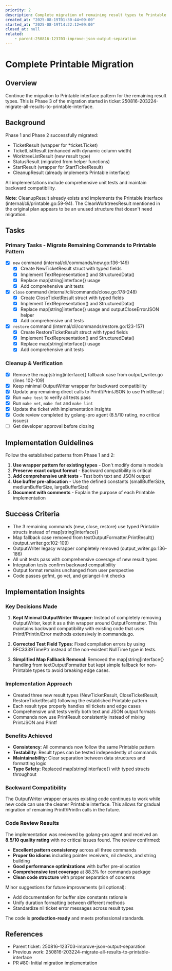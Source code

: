 ```yaml
---
priority: 2
description: Complete migration of remaining result types to Printable interface
created_at: "2025-08-19T01:30:44+09:00"
started_at: "2025-08-19T14:22:12+09:00"
closed_at: null
related:
    - parent:250816-123703-improve-json-output-separation
---
```


# Complete Printable Migration

## Overview
Continue the migration to Printable interface pattern for the remaining result types. This is Phase 3 of the migration started in ticket 250816-203224-migrate-all-results-to-printable-interface.

## Background
Phase 1 and Phase 2 successfully migrated:
- TicketResult (wrapper for *ticket.Ticket)
- TicketListResult (enhanced with dynamic column width)
- WorktreeListResult (new result type)
- StatusResult (migrated from helper functions)
- StartResult (wrapper for StartTicketResult)
- CleanupResult (already implements Printable interface)

All implementations include comprehensive unit tests and maintain backward compatibility.

**Note**: CleanupResult already exists and implements the Printable interface (internal/cli/printable.go:59-94). The CleanWorktreesResult mentioned in the original plan appears to be an unused structure that doesn't need migration.

## Tasks

### Primary Tasks - Migrate Remaining Commands to Printable Pattern
- [x] `new` command (internal/cli/commands/new.go:136-149)
  - [x] Create NewTicketResult struct with typed fields
  - [x] Implement TextRepresentation() and StructuredData()
  - [x] Replace map[string]interface{} usage
  - [x] Add comprehensive unit tests
- [x] `close` command (internal/cli/commands/close.go:178-248)
  - [x] Create CloseTicketResult struct with typed fields
  - [x] Implement TextRepresentation() and StructuredData()
  - [x] Replace map[string]interface{} usage and outputCloseErrorJSON helper
  - [x] Add comprehensive unit tests
- [x] `restore` command (internal/cli/commands/restore.go:123-157)
  - [x] Create RestoreTicketResult struct with typed fields
  - [x] Implement TextRepresentation() and StructuredData()
  - [x] Replace map[string]interface{} usage
  - [x] Add comprehensive unit tests

### Cleanup & Verification
- [x] Remove the map[string]interface{} fallback case from output_writer.go (lines 102-109)
- [x] Keep minimal OutputWriter wrapper for backward compatibility
- [x] Update any remaining direct calls to Printf/PrintJSON to use PrintResult
- [x] Run `make test` to verify all tests pass
- [x] Run `make vet`, `make fmt` and `make lint`
- [x] Update the ticket with implementation insights
- [x] Code review completed by golang-pro agent (8.5/10 rating, no critical issues)
- [ ] Get developer approval before closing

## Implementation Guidelines

Follow the established patterns from Phase 1 and 2:

1. **Use wrapper pattern for existing types** - Don't modify domain models
2. **Preserve exact output format** - Backward compatibility is critical
3. **Add comprehensive unit tests** - Test both text and JSON output
4. **Use buffer pre-allocation** - Use the defined constants (smallBufferSize, mediumBufferSize, largeBufferSize)
5. **Document with comments** - Explain the purpose of each Printable implementation

## Success Criteria
- The 3 remaining commands (new, close, restore) use typed Printable structs instead of map[string]interface{}
- Map fallback case removed from textOutputFormatter.PrintResult() (output_writer.go:102-109)
- OutputWriter legacy wrapper completely removed (output_writer.go:136-186)
- All unit tests pass with comprehensive coverage of new result types
- Integration tests confirm backward compatibility
- Output format remains unchanged from user perspective
- Code passes gofmt, go vet, and golangci-lint checks

## Implementation Insights

### Key Decisions Made

1. **Kept Minimal OutputWriter Wrapper**: Instead of completely removing OutputWriter, kept it as a thin wrapper around OutputFormatter. This maintains backward compatibility with existing code that uses Printf/Println/Error methods extensively in commands.go.

2. **Corrected Test Field Types**: Fixed compilation errors by using RFC3339TimePtr instead of the non-existent NullTime type in tests.

3. **Simplified Map Fallback Removal**: Removed the map[string]interface{} handling from textOutputFormatter but kept simple fallback for non-Printable types to avoid breaking edge cases.

### Implementation Approach

- Created three new result types (NewTicketResult, CloseTicketResult, RestoreTicketResult) following the established Printable pattern
- Each result type properly handles nil tickets and edge cases
- Comprehensive unit tests verify both text and JSON output formats
- Commands now use PrintResult consistently instead of mixing PrintJSON and Printf

### Benefits Achieved

- **Consistency**: All commands now follow the same Printable pattern
- **Testability**: Result types can be tested independently of commands
- **Maintainability**: Clear separation between data structures and formatting logic
- **Type Safety**: Replaced map[string]interface{} with typed structs throughout

### Backward Compatibility

The OutputWriter wrapper ensures existing code continues to work while new code can use the cleaner Printable interface. This allows for gradual migration of remaining Printf/Println calls in the future.

### Code Review Results

The implementation was reviewed by golang-pro agent and received an **8.5/10 quality rating** with no critical issues found. The review confirmed:

- **Excellent pattern consistency** across all three commands
- **Proper Go idioms** including pointer receivers, nil checks, and string building
- **Good performance optimizations** with buffer pre-allocation
- **Comprehensive test coverage** at 88.3% for commands package
- **Clean code structure** with proper separation of concerns

Minor suggestions for future improvements (all optional):
- Add documentation for buffer size constants rationale
- Unify duration formatting between different methods
- Standardize nil ticket error messages across result types

The code is **production-ready** and meets professional standards.

## References
- Parent ticket: 250816-123703-improve-json-output-separation
- Previous work: 250816-203224-migrate-all-results-to-printable-interface
- PR #80: Initial migration implementation